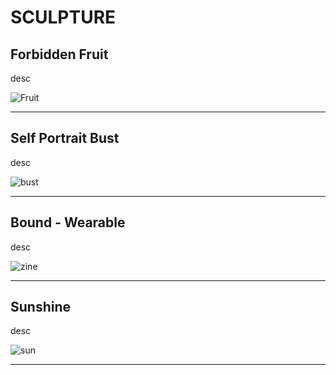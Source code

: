# SCULPTURE

## Forbidden Fruit

desc

![Fruit](https://mayacbarnes.github.io/assets/images/ForbiddenFruit.jpg)

---

## Self Portrait Bust

desc

![bust](https://mayacbarnes.github.io/assets/images/bust.jpg)

---
## Bound - Wearable

desc

![zine](https://mayacbarnes.github.io/assets/images/bound.jpg)

---
## Sunshine

desc

![sun](https://mayacbarnes.github.io/assets/images/DrawingFinalproj.jpg)

---
